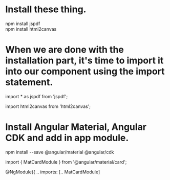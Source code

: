 # Install these thing.

npm install jspdf  
npm install html2canvas  

# When we are done with the installation part, it's time to import it into our component using the import statement.

import * as jspdf from 'jspdf';  
  
import html2canvas from 'html2canvas';  

# Install Angular Material, Angular CDK and add in app module.

npm install --save @angular/material @angular/cdk

import { MatCardModule } from '@angular/material/card';

@NgModule({ ..
 imports: [..
MatCardModule]


